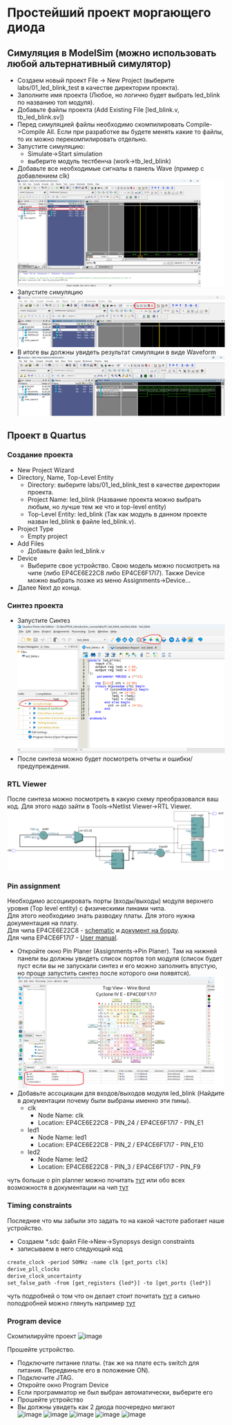 # Простейший проект моргающего диода

## Симуляция в ModelSim (можно использовать любой альтернативный симулятор)

* Создаем новый проект File -> New Project (выберите labs/01_led_blink_test в качестве директории проекта).
* Заполните имя проекта (Любое, но логично будет выбрать led_blink по названию топ модуля).
* Добавьте файлы проекта (Add Existing File [led_blink.v, tb_led_blink.sv])
* Перед симуляцией файлы необходимо скомпилировать Compile->Compile All. Если при разработке вы будете менять какие то файлы, то их можно перекомпилировать отдельно.
* Запустите симуляцию: 
    * Simulate->Start simulation
    * выберите модуль тестбенча (work->tb_led_blink)
* Добавьте все необходимые сигналы в панель Wave (пример с добавлением clk)
![sim_add_to_wave](readme_data/simulation_add_to_wave.png)
* Запустите симуляцию
![sim_start](readme_data/simulation_start.png)
* В итоге вы должны увидеть результат симуляции в виде Waveform
![sim_result](readme_data/simulation_result.png)
## Проект в Quartus

### Создание проекта
* New Project Wizard
* Directory, Name, Top-Level Entity
    * Directory: выберите labs/01_led_blink_test в качестве директории проекта.
    * Project Name: led_blink (Название проекта можно выбрать любым, но лучше тем же что и top-level entity)
    * Top-Level Entity: led_blink (Так как модуль в данном проекте назван led_blink в файле led_blink.v).
*  Project Type
    *  Empty project
*  Add Files
    *  Добавьте файл led_blink.v
*  Device
    *  Выберите свое устройство. Свою модель можно посмотреть на чипе (либо EP4CE6E22C8 либо EP4CE6F17I7). Также Device можно выбрать позже из меню Assignments->Device...
*  Далее Next до конца.
### Синтез проекта
* Запустите Синтез ![compile button](readme_data/compile_button.png)
* После синтеза можно будет посмотреть отчеты и ошибки/предупреждения.
### RTL Viewer
После синтеза можно посмотреть в какую схему преобразовался ваш код. Для этого надо зайти в Tools->Netlist Viewer->RTL Viewer. 
![rtl_viewer](readme_data/rtl_viewer.png)
### Pin assignment
Необходимо ассоциировать порты (входы/выходы) модуля верхнего уровня (Top level entity) с физическими пинами чипа.  
Для этого необходимо знать разводку платы. Для этого нужна документация на плату.  
Для чипа EP4CE6E22C8 - [schematic](../../docs/schematic_v200.pdf) и [документ на борду](../../docs/3-EASY%20FPGA%20Development%20Board%20Users%20Manual.pdf).  
Для чипа EP4CE6F17I7 - [User manual](../../docs/AX301_English_ug_V1.0.pdf).  
* Откройте окно Pin Planer (Assignments->Pin Planer). Там на нижней панели вы должны увидеть список портов топ модуля (список будет пуст если вы не запускали синтез и его можно заполнить впустую, но проще запустить синтез после которого они появятся).![sim_result](readme_data/pin_planner_ports.png)
* Добавьте ассоциации для входов/выходов модуля led_blink (Найдите в документации почему были выбраны именно эти пины).
  * clk
    * Node Name: clk
    * Location: EP4CE6E22C8 - PIN_24 / EP4CE6F17I7 - PIN_E1
  * led1
    * Node Name: led1
    * Location: EP4CE6E22C8 - PIN_2 / EP4CE6F17I7 - PIN_E10
  * led2
    * Node Name: led2
    * Location: EP4CE6E22C8 - PIN_3 / EP4CE6F17I7 - PIN_F9

чуть больше о pin planner можно почитать [тут](https://robotclass.ru/articles/fpga-quartus-pin-planner/) или обо всех возможностя в документации на чип [тут](../../docs/cyclone4-handbook.pdf)

### Timing constraints
Последнее что мы забыли это задать то на какой частоте работает наше устройство.
* Создаем *.sdc файл File->New->Synopsys design constraints
* записываем в него следующий код
```
create_clock -period 50MHz -name clk [get_ports clk]
derive_pll_clocks
derive_clock_uncertainty
set_false_path -from [get_registers {led*}] -to [get_ports {led*}]
```
чуть подробней о том что он делает стоит почитать [тут](https://kit-e.ru/synopsys-design-constraint-yazyk-zadaniya-vremennyh-ogranichenij-na-primere-altera-timequest-chast-1/) а сильно поподробней можно глянуть например [тут](https://web02.gonzaga.edu/faculty/talarico/CP430/LEC/TimeQuest_User_Guide.pdf)

### Program device
Скомпилируйте проект
![image](https://github.com/user-attachments/assets/682f964f-9435-4fac-8aab-41c848633cee)

Прошейте устройство.
* Подключите питание платы. (так же на плате есть switch для питания. Передвиньте его в положение ON).
* Подключите JTAG.
* Откройте окно Program Device
* Если программатор не был выбран автоматически, выберите его
* Прошейте устройство
* Вы должны увидеть как 2 диода поочередно мигают  
![image](https://github.com/user-attachments/assets/7a9fc0ce-80a5-4c25-a408-0add8e10fd51)
![image](https://github.com/user-attachments/assets/0edfd76c-50b0-4e0b-ac60-8d9e9cd60f0e)
![image](https://github.com/user-attachments/assets/2d8497dd-3e92-43ca-bc6c-3d80f254a73b)
![image](https://github.com/user-attachments/assets/3a958238-9991-4790-8b7d-f2aa85d5907c)
![image](https://github.com/user-attachments/assets/a0df6264-ce63-4b35-9fbd-bd0e116a36b8)




